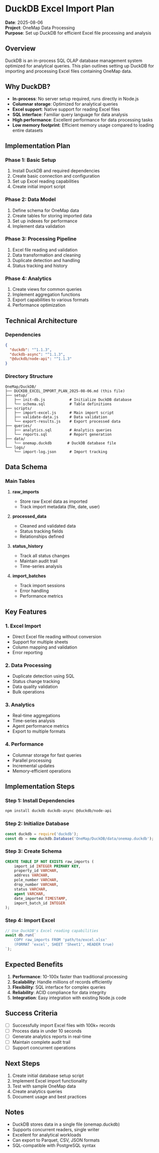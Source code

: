 # DuckDB Excel Import Plan
**Date**: 2025-08-06  
**Project**: OneMap Data Processing  
**Purpose**: Set up DuckDB for efficient Excel file processing and analysis

## Overview
DuckDB is an in-process SQL OLAP database management system optimized for analytical queries. This plan outlines setting up DuckDB for importing and processing Excel files containing OneMap data.

## Why DuckDB?
- **In-process**: No server setup required, runs directly in Node.js
- **Columnar storage**: Optimized for analytical queries
- **Excel support**: Native support for reading Excel files
- **SQL interface**: Familiar query language for data analysis
- **High performance**: Excellent performance for data processing tasks
- **Low memory footprint**: Efficient memory usage compared to loading entire datasets

## Implementation Plan

### Phase 1: Basic Setup
1. Install DuckDB and required dependencies
2. Create basic connection and configuration
3. Set up Excel reading capabilities
4. Create initial import script

### Phase 2: Data Model
1. Define schema for OneMap data
2. Create tables for storing imported data
3. Set up indexes for performance
4. Implement data validation

### Phase 3: Processing Pipeline
1. Excel file reading and validation
2. Data transformation and cleaning
3. Duplicate detection and handling
4. Status tracking and history

### Phase 4: Analytics
1. Create views for common queries
2. Implement aggregation functions
3. Export capabilities to various formats
4. Performance optimization

## Technical Architecture

### Dependencies
```json
{
  "duckdb": "^1.1.3",
  "duckdb-async": "^1.1.3",
  "@duckdb/node-api": "^1.1.3"
}
```

### Directory Structure
```
OneMap/DuckDB/
├── DUCKDB_EXCEL_IMPORT_PLAN_2025-08-06.md (this file)
├── setup/
│   ├── init-db.js           # Initialize DuckDB database
│   └── schema.sql           # Table definitions
├── scripts/
│   ├── import-excel.js      # Main import script
│   ├── validate-data.js     # Data validation
│   └── export-results.js    # Export processed data
├── queries/
│   ├── analytics.sql        # Analytics queries
│   └── reports.sql          # Report generation
├── data/
│   └── onemap.duckdb       # DuckDB database file
└── logs/
    └── import-log.json      # Import tracking
```

## Data Schema

### Main Tables
1. **raw_imports**
   - Store raw Excel data as imported
   - Track import metadata (file, date, user)
   
2. **processed_data**
   - Cleaned and validated data
   - Status tracking fields
   - Relationships defined

3. **status_history**
   - Track all status changes
   - Maintain audit trail
   - Time-series analysis

4. **import_batches**
   - Track import sessions
   - Error handling
   - Performance metrics

## Key Features

### 1. Excel Import
- Direct Excel file reading without conversion
- Support for multiple sheets
- Column mapping and validation
- Error reporting

### 2. Data Processing
- Duplicate detection using SQL
- Status change tracking
- Data quality validation
- Bulk operations

### 3. Analytics
- Real-time aggregations
- Time-series analysis
- Agent performance metrics
- Export to multiple formats

### 4. Performance
- Columnar storage for fast queries
- Parallel processing
- Incremental updates
- Memory-efficient operations

## Implementation Steps

### Step 1: Install Dependencies
```bash
npm install duckdb duckdb-async @duckdb/node-api
```

### Step 2: Initialize Database
```javascript
const duckdb = require('duckdb');
const db = new duckdb.Database('OneMap/DuckDB/data/onemap.duckdb');
```

### Step 3: Create Schema
```sql
CREATE TABLE IF NOT EXISTS raw_imports (
    import_id INTEGER PRIMARY KEY,
    property_id VARCHAR,
    address VARCHAR,
    pole_number VARCHAR,
    drop_number VARCHAR,
    status VARCHAR,
    agent VARCHAR,
    date_imported TIMESTAMP,
    import_batch_id INTEGER
);
```

### Step 4: Import Excel
```javascript
// Use DuckDB's Excel reading capabilities
await db.run(`
    COPY raw_imports FROM 'path/to/excel.xlsx' 
    (FORMAT 'excel', SHEET 'Sheet1', HEADER true)
`);
```

## Expected Benefits

1. **Performance**: 10-100x faster than traditional processing
2. **Scalability**: Handle millions of records efficiently
3. **Flexibility**: SQL interface for complex queries
4. **Reliability**: ACID compliance for data integrity
5. **Integration**: Easy integration with existing Node.js code

## Success Criteria

- [ ] Successfully import Excel files with 100k+ records
- [ ] Process data in under 10 seconds
- [ ] Generate analytics reports in real-time
- [ ] Maintain complete audit trail
- [ ] Support concurrent operations

## Next Steps

1. Create initial database setup script
2. Implement Excel import functionality
3. Test with sample OneMap data
4. Create analytics queries
5. Document usage and best practices

## Notes

- DuckDB stores data in a single file (onemap.duckdb)
- Supports concurrent readers, single writer
- Excellent for analytical workloads
- Can export to Parquet, CSV, JSON formats
- SQL-compatible with PostgreSQL syntax